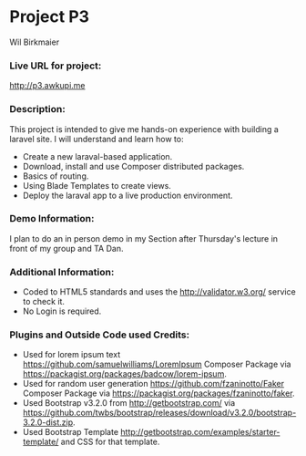 # Project P3
Wil Birkmaier

### Live URL for project:
<http://p3.awkupi.me>

### Description:
This project is intended to give me hands-on experience with building a laravel site.  I will understand and learn how to:
+ Create a new laraval-based application.
+ Download, install and use Composer distributed packages.
+ Basics of routing.
+ Using Blade Templates to create views.
+ Deploy the laraval app to a live production environment.

### Demo Information:
I plan to do an in person demo in my Section after Thursday's lecture in front of my group and TA Dan.

### Additional Information:
+ Coded to HTML5 standards and uses the <http://validator.w3.org/> service to check it.
+ No Login is required.

### Plugins and Outside Code used Credits:
+ Used for lorem ipsum text <https://github.com/samuelwilliams/LoremIpsum> Composer Package via <https://packagist.org/packages/badcow/lorem-ipsum>.
+ Used for random user generation <https://github.com/fzaninotto/Faker> Composer Package via <https://packagist.org/packages/fzaninotto/faker>.
+ Used Bootstrap v3.2.0 from <http://getbootstrap.com/> via <https://github.com/twbs/bootstrap/releases/download/v3.2.0/bootstrap-3.2.0-dist.zip>.
+ Used Bootstrap Template <http://getbootstrap.com/examples/starter-template/> and CSS for that template.
